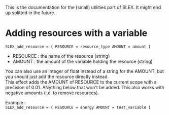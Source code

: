 This is the documentation for the (small) utilities part of SLEX. It might end up splitted in the future.  
  
# Adding resources with a variable
`SLEX_add_resource = { RESOURCE = resource_type AMOUNT = amount }`
* RESOURCE : the name of the resource (string)
* AMOUNT : the amount of the variable holding the resource (string)
  
You can also use an integer of float instead of a string for the AMOUNT, but you should just add the resource directly instead.  
This effect adds the AMOUNT of RESOURCE to the current scope with a precision of 0.01. ANything below that won't be added. This also works with negative amounts (i.e. to remove resources).  
  
Example :  
`SLEX_add_resource = { RESOURCE = energy AMOUNT = test_variable }`  
  